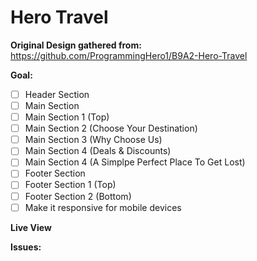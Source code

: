 # Hero Travel

**Original Design gathered from:** <br>
<https://github.com/ProgrammingHero1/B9A2-Hero-Travel>


**Goal:**
- [ ] Header Section
- [ ] Main Section
- [ ] Main Section 1 (Top)
- [ ] Main Section 2 (Choose Your Destination)
- [ ] Main Section 3 (Why Choose Us)
- [ ] Main Section 4 (Deals & Discounts)
- [ ] Main  Section 4 (A Simplpe Perfect Place To Get Lost)
- [ ] Footer Section
- [ ] Footer Section 1 (Top)
- [ ] Footer Section 2 (Bottom)
- [ ] Make it responsive for mobile devices
 
**Live View** <br>


**Issues:**
 
